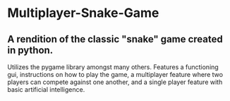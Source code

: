 # Multiplayer-Snake-Game
A rendition of the classic "snake" game created in python. 
--

Utilizes the pygame library amongst many others. Features a functioning gui, instructions on how to play the game, a multiplayer feature where two players can compete against one another, and a single player feature with basic artificial intelligence. 
